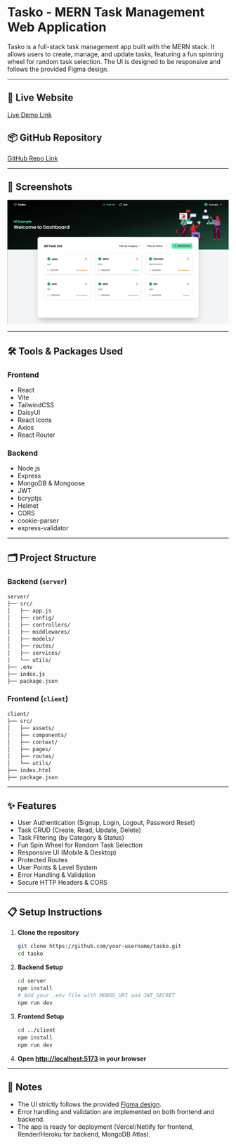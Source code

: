 # Tasko - MERN Task Management Web Application

Tasko is a full-stack task management app built with the MERN stack. It allows users to create, manage, and update tasks, featuring a fun spinning wheel for random task selection. The UI is designed to be responsive and follows the provided Figma design.

---

## 🚀 Live Website

[Live Demo Link](https://your-live-site-link.com)

## 📦 GitHub Repository

[GitHub Repo Link](https://github.com/your-username/tasko)

---

## 📸 Screenshots

![Tasko Dashboard](./ss.png)

---

## 🛠️ Tools & Packages Used

### Frontend
- React
- Vite
- TailwindCSS
- DaisyUI
- React Icons
- Axios
- React Router

### Backend
- Node.js
- Express
- MongoDB & Mongoose
- JWT
- bcryptjs
- Helmet
- CORS
- cookie-parser
- express-validator

---

## 🗂️ Project Structure

### Backend (`server`)
```
server/
├── src/
│   ├── app.js
│   ├── config/
│   ├── controllers/
│   ├── middlewares/
│   ├── models/
│   ├── routes/
│   ├── services/
│   └── utils/
├── .env
├── index.js
├── package.json
```

### Frontend (`client`)
```
client/
├── src/
│   ├── assets/
│   ├── components/
│   ├── context/
│   ├── pages/
│   ├── routes/
│   └── utils/
├── index.html
├── package.json
```

---

## ✨ Features

- User Authentication (Signup, Login, Logout, Password Reset)
- Task CRUD (Create, Read, Update, Delete)
- Task Filtering (by Category & Status)
- Fun Spin Wheel for Random Task Selection
- Responsive UI (Mobile & Desktop)
- Protected Routes
- User Points & Level System
- Error Handling & Validation
- Secure HTTP Headers & CORS

---

## 📋 Setup Instructions

1. **Clone the repository**
   ```sh
   git clone https://github.com/your-username/tasko.git
   cd tasko
   ```

2. **Backend Setup**
   ```sh
   cd server
   npm install
   # Add your .env file with MONGO_URI and JWT_SECRET
   npm run dev
   ```

3. **Frontend Setup**
   ```sh
   cd ../client
   npm install
   npm run dev
   ```

4. **Open [http://localhost:5173](http://localhost:5173) in your browser**

---

## 📝 Notes

- The UI strictly follows the provided [Figma design](https://www.figma.com/design/5iMEaU0uMrI5AWsAxHfkba/fives_m32220_FO2186F5A8386--Copy-?node-id=17945-20444&m=dev).
- Error handling and validation are implemented on both frontend and backend.
- The app is ready for deployment (Vercel/Netlify for frontend, Render/Heroku for backend, MongoDB Atlas).

